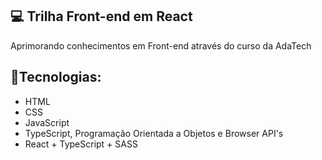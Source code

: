 ## 💻 Trilha Front-end em React 
<p>Aprimorando conhecimentos em Front-end através do  curso da AdaTech</p>


## 🚀Tecnologias: 
- HTML
- CSS
- JavaScript
- TypeScript, Programação Orientada a Objetos e Browser API's
- React + TypeScript + SASS

